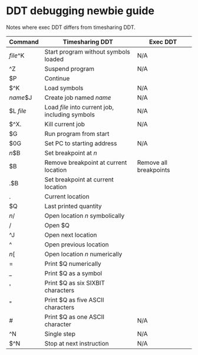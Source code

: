 # DDT debugging newbie guide

Notes where exec DDT differs from timesharing DDT.

| Command | Timesharing DDT | Exec DDT
| --- | --- | ---
| *file*^K | Start program without symbols loaded | N/A
| ^Z | Suspend program | N/A
| $P | Continue
| $^K | Load symbols | N/A
| *name*$J | Create job named *name* | N/A
| $L *file* | Load *file* into current job, including symbols | N/A
| $^X. | Kill current job | N/A
| $G | Run program from start
| $0G | Set PC to starting address | N/A
| *n*$B | Set breakpoint at *n*
| $B | Remove breakpoint at current location | Remove all breakpoints
| .$B | Set breakpoint at current location
| . | Current location
| $Q | Last printed quantity
| *n*/ | Open location *n* symbolically
| / | Open $Q
| ^J | Open next location
| ^ | Open previous location
| *n*[ | Open location *n* numerically
| = | Print $Q numerically
| _ | Print $Q as a symbol
| ' | Print $Q as six SIXBIT characters
| " | Print $Q as five ASCII characters
| # | Print $Q as one ASCII character | N/A
| ^N | Single step | N/A
| $^N | Stop at next instruction | N/A
